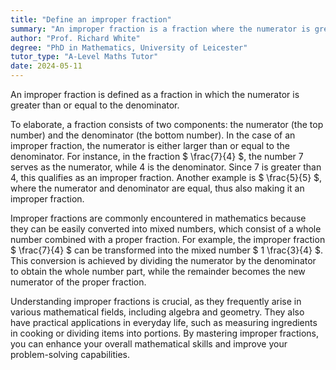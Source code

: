 ```yaml
---
title: "Define an improper fraction"
summary: "An improper fraction is a fraction where the numerator is greater than or equal to the denominator."
author: "Prof. Richard White"
degree: "PhD in Mathematics, University of Leicester"
tutor_type: "A-Level Maths Tutor"
date: 2024-05-11
---
```


An improper fraction is defined as a fraction in which the numerator is greater than or equal to the denominator.

To elaborate, a fraction consists of two components: the numerator (the top number) and the denominator (the bottom number). In the case of an improper fraction, the numerator is either larger than or equal to the denominator. For instance, in the fraction $ \frac{7}{4} $, the number 7 serves as the numerator, while 4 is the denominator. Since 7 is greater than 4, this qualifies as an improper fraction. Another example is $ \frac{5}{5} $, where the numerator and denominator are equal, thus also making it an improper fraction.

Improper fractions are commonly encountered in mathematics because they can be easily converted into mixed numbers, which consist of a whole number combined with a proper fraction. For example, the improper fraction $ \frac{7}{4} $ can be transformed into the mixed number $ 1 \frac{3}{4} $. This conversion is achieved by dividing the numerator by the denominator to obtain the whole number part, while the remainder becomes the new numerator of the proper fraction.

Understanding improper fractions is crucial, as they frequently arise in various mathematical fields, including algebra and geometry. They also have practical applications in everyday life, such as measuring ingredients in cooking or dividing items into portions. By mastering improper fractions, you can enhance your overall mathematical skills and improve your problem-solving capabilities.
    